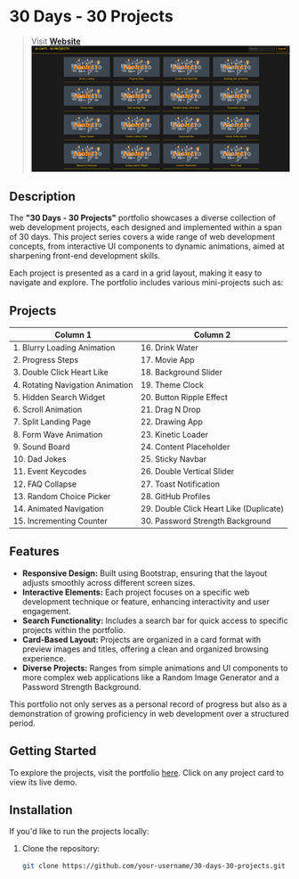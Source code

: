 # 30 Days - 30 Projects

> Visit **[Website](https://damu48.github.io/30days-30projects/)**
![Project](img.png)

## Description

The **"30 Days - 30 Projects"** portfolio showcases a diverse collection of web development projects, each designed and implemented within a span of 30 days. This project series covers a wide range of web development concepts, from interactive UI components to dynamic animations, aimed at sharpening front-end development skills.

Each project is presented as a card in a grid layout, making it easy to navigate and explore. The portfolio includes various mini-projects such as:

## Projects

| Column 1                            | Column 2                                |
| ----------------------------------- | --------------------------------------- |
| 1. Blurry Loading Animation         | 16. Drink Water                         |
| 2. Progress Steps                   | 17. Movie App                           |
| 3. Double Click Heart Like          | 18. Background Slider                   |
| 4. Rotating Navigation Animation    | 19. Theme Clock                         |
| 5. Hidden Search Widget             | 20. Button Ripple Effect                |
| 6. Scroll Animation                 | 21. Drag N Drop                         |
| 7. Split Landing Page               | 22. Drawing App                         |
| 8. Form Wave Animation              | 23. Kinetic Loader                      |
| 9. Sound Board                      | 24. Content Placeholder                 |
| 10. Dad Jokes                       | 25. Sticky Navbar                       |
| 11. Event Keycodes                  | 26. Double Vertical Slider              |
| 12. FAQ Collapse                    | 27. Toast Notification                  |
| 13. Random Choice Picker            | 28. GitHub Profiles                     |
| 14. Animated Navigation             | 29. Double Click Heart Like (Duplicate) |
| 15. Incrementing Counter            | 30. Password Strength Background        |

## Features

- **Responsive Design:** Built using Bootstrap, ensuring that the layout adjusts smoothly across different screen sizes.
- **Interactive Elements:** Each project focuses on a specific web development technique or feature, enhancing interactivity and user engagement.
- **Search Functionality:** Includes a search bar for quick access to specific projects within the portfolio.
- **Card-Based Layout:** Projects are organized in a card format with preview images and titles, offering a clean and organized browsing experience.
- **Diverse Projects:** Ranges from simple animations and UI components to more complex web applications like a Random Image Generator and a Password Strength Background.

This portfolio not only serves as a personal record of progress but also as a demonstration of growing proficiency in web development over a structured period.

## Getting Started

To explore the projects, visit the portfolio [here](#). Click on any project card to view its live demo.

## Installation

If you'd like to run the projects locally:

1. Clone the repository:
   ```bash
   git clone https://github.com/your-username/30-days-30-projects.git

